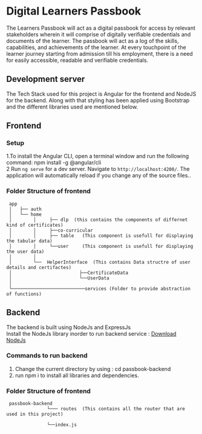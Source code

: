 # Digital Learners Passbook

The Learners Passbook will act as a digital passbook for access by relevant stakeholders wherein it will comprise of digitally verifiable credentials and documents of the learner. The passbook will act as a log of the skills, capabilities, and achievements of the learner. At every touchpoint of the learner journey starting from admission till his employment, there is a need for easily accessible, readable and verifiable credentials.

## Development server
The Tech Stack used for this project is Angular for the frontend and NodeJS for the backend. Along with that styling has been applied using Bootstrap and the different libraries used are mentioned below.


## Frontend

### Setup
1.To install the Angular CLI, open a terminal window and run the following command:
npm install -g @angular/cli </br>
2 Run `ng serve` for a dev server. Navigate to `http://localhost:4200/`. The application will automatically reload if you change any of the source files..

### Folder Structure of frontend
     app
     │   ├── auth
     │   └── home
     │        │     ├── dlp  (this contains the components of differnet kind of certificates)
     │        │     ├──co-curricular
     │        │     ├── table   (This component is usefull for displaying the tabular data) 
     │        │     └──user     (This component is usefull for displaying the user data) 
     │        │
     │        └──  HelperInterface  (This contains Data structre of user details and certifactes)
     │                         ├──CertificateData
     │                         └──UserData
     │
     └───────────────────────────services (Folder to provide abstraction of functions)
    

## Backend
The backend is built using NodeJs and ExpressJs </br>
Install the NodeJs library inorder to run backend service : [Download NodeJs](https://nodejs.org/en/download)

### Commands to run backend
1. Change the current directory by using  : cd passbook-backend
2. run npm i to install all  libraries and dependencies.

### Folder Structure of frontend
     passbook-backend
                   └─── routes  (This contains all the router that are used in this project)
                  
                   └──index.js
                   
